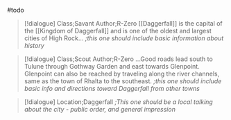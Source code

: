 #todo
>[!dialogue] Class;Savant Author;R-Zero
>[[Daggerfall]] is the capital of the [[Kingdom of Daggerfall]] and is one of the oldest and largest cities of High Rock...
>*;this one should include basic information about history*

>[!dialogue] Class;Scout Author;R-Zero
>...Good roads lead south to Tulune through Gothway Garden and east towards Glenpoint. Glenpoint can also be reached by traveling along the river channels, same as the town of Rhalta to the southeast.
>*;this one should include basic info and directions toward Daggerfall from other towns*

>[!dialogue] Location;Daggerfall
>*;This one should be a local talking about the city - public order, and general impression*
